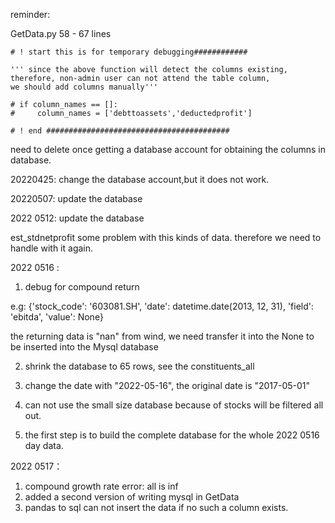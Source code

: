 reminder: 

GetData.py
58 - 67 lines

```
# ! start this is for temporary debugging############

''' since the above function will detect the columns existing, 
therefore, non-admin user can not attend the table column,
we should add columns manually'''

# if column_names == []:
#     column_names = ['debttoassets','deductedprofit']
    
# ! end #########################################
```

need to delete once getting a database account for obtaining the columns in database.

20220425:
change the database account,but it does not work.

20220507:
update the database

2022 0512: 
update the database

est_stdnetprofit some problem with this kinds of data. therefore we need to handle with it again.


2022 0516 :
1. debug for compound return

e.g:
{'stock_code': '603081.SH', 'date': datetime.date(2013, 12, 31), 'field': 'ebitda', 'value': None}

the returning data is "nan" from wind, we need transfer it into the None to be inserted into the Mysql database

2. shrink the database to 65 rows, see the constituents_all

3. change the date with "2022-05-16", the original date is "2017-05-01"

4. can not use the small size database because of stocks will be filtered all out.

5. the first step is to build the complete database for the whole 2022 0516 day data.

2022 0517：

1. compound growth rate error: all is inf
2. added a second version of writing mysql in GetData
3. pandas to sql can not insert the data if no such a column exists.



